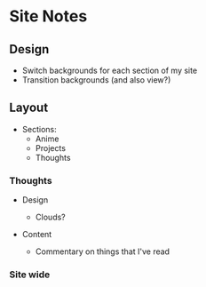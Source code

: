 # Site Notes #
## Design

- Switch backgrounds for each section of my site
- Transition backgrounds (and also view?)

## Layout

- Sections:
  - Anime
  - Projects
  - Thoughts

### Thoughts
- Design
  - Clouds?

- Content
  - Commentary on things that I've read

### Site wide

